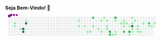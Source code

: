 ### Seja Bem-Vindo! 👋<svg viewBox="-16 -32 880 192" width="880" height="192" xmlns="http://www.w3.org/2000/svg"><style>@keyframes c0{1.88%{fill:var(--c1)}1.9%,to{fill:var(--ce)}}@keyframes c1{2.25%{fill:var(--c1)}2.27%,to{fill:var(--ce)}}@keyframes c2{3.39%{fill:var(--c1)}3.41%,to{fill:var(--ce)}}@keyframes c3{95.08%{fill:var(--c4)}95.1%,to{fill:var(--ce)}}@keyframes c4{95.46%{fill:var(--c4)}95.48%,to{fill:var(--ce)}}@keyframes c5{6.03%{fill:var(--c1)}6.05%,to{fill:var(--ce)}}@keyframes c6{93.95%{fill:var(--c4)}93.97%,to{fill:var(--ce)}}@keyframes c7{13.2%{fill:var(--c1)}13.22%,to{fill:var(--ce)}}@keyframes c8{13.95%{fill:var(--c1)}13.97%,to{fill:var(--ce)}}@keyframes c9{14.71%{fill:var(--c1)}14.73%,to{fill:var(--ce)}}@keyframes ca{52.82%{fill:var(--c1)}52.84%,to{fill:var(--ce)}}@keyframes cb{52.44%{fill:var(--c1)}52.46%,to{fill:var(--ce)}}@keyframes cc{55.46%{fill:var(--c2)}55.48%,to{fill:var(--ce)}}@keyframes cd{15.84%{fill:var(--c1)}15.86%,to{fill:var(--ce)}}@keyframes ce{16.97%{fill:var(--c1)}16.99%,to{fill:var(--ce)}}@keyframes cf{21.5%{fill:var(--c1)}21.52%,to{fill:var(--ce)}}@keyframes cg{17.73%{fill:var(--c1)}17.75%,to{fill:var(--ce)}}@keyframes ch{20.74%{fill:var(--c1)}20.76%,to{fill:var(--ce)}}@keyframes ci{19.99%{fill:var(--c1)}20.01%,to{fill:var(--ce)}}@keyframes cj{19.24%{fill:var(--c1)}19.26%,to{fill:var(--ce)}}@keyframes ck{18.86%{fill:var(--c1)}18.88%,to{fill:var(--ce)}}@keyframes cl{73.2%{fill:var(--c3)}73.22%,to{fill:var(--ce)}}@keyframes cm{59.99%{fill:var(--c2)}60.01%,to{fill:var(--ce)}}@keyframes cn{33.2%{fill:var(--c1)}33.22%,to{fill:var(--ce)}}@keyframes co{75.84%{fill:var(--c3)}75.86%,to{fill:var(--ce)}}@keyframes cp{23.39%{fill:var(--c1)}23.41%,to{fill:var(--ce)}}@keyframes cq{32.44%{fill:var(--c1)}32.46%,to{fill:var(--ce)}}@keyframes cr{32.82%{fill:var(--c1)}32.84%,to{fill:var(--ce)}}@keyframes cs{30.56%{fill:var(--c1)}30.58%,to{fill:var(--ce)}}@keyframes ct{24.52%{fill:var(--c1)}24.54%,to{fill:var(--ce)}}@keyframes cu{24.9%{fill:var(--c1)}24.92%,to{fill:var(--ce)}}@keyframes cv{29.8%{fill:var(--c1)}29.82%,to{fill:var(--ce)}}@keyframes cw{62.25%{fill:var(--c2)}62.27%,to{fill:var(--ce)}}@keyframes cx{25.27%{fill:var(--c1)}25.29%,to{fill:var(--ce)}}@keyframes cy{29.05%{fill:var(--c1)}29.07%,to{fill:var(--ce)}}@keyframes cz{70.56%{fill:var(--c3)}70.58%,to{fill:var(--ce)}}@keyframes c10{36.22%{fill:var(--c1)}36.24%,to{fill:var(--ce)}}@keyframes c11{27.54%{fill:var(--c1)}27.56%,to{fill:var(--ce)}}@keyframes c12{26.03%{fill:var(--c1)}26.05%,to{fill:var(--ce)}}@keyframes c13{79.24%{fill:var(--c4)}79.26%,to{fill:var(--ce)}}@keyframes c14{37.35%{fill:var(--c1)}37.37%,to{fill:var(--ce)}}@keyframes c15{36.97%{fill:var(--c1)}36.99%,to{fill:var(--ce)}}@keyframes c16{26.78%{fill:var(--c1)}26.8%,to{fill:var(--ce)}}@keyframes c17{38.48%{fill:var(--c1)}38.5%,to{fill:var(--ce)}}@keyframes c18{38.1%{fill:var(--c1)}38.12%,to{fill:var(--ce)}}@keyframes c19{45.27%{fill:var(--c1)}45.29%,to{fill:var(--ce)}}@keyframes c1a{44.9%{fill:var(--c1)}44.92%,to{fill:var(--ce)}}@keyframes c1b{39.61%{fill:var(--c1)}39.63%,to{fill:var(--ce)}}@keyframes c1c{66.78%{fill:var(--c2)}66.8%,to{fill:var(--ce)}}@keyframes c1d{40.74%{fill:var(--c1)}40.76%,to{fill:var(--ce)}}@keyframes c1e{41.12%{fill:var(--c1)}41.14%,to{fill:var(--ce)}}@keyframes c1f{41.88%{fill:var(--c1)}41.9%,to{fill:var(--ce)}}@keyframes u0{1.88%{transform:scale(0,1)}1.9%,2.25%{transform:scale(.02,1)}2.27%,3.39%{transform:scale(.05,1)}3.41%,6.03%{transform:scale(.07,1)}13.2%,6.05%{transform:scale(.1,1)}13.22%,13.95%{transform:scale(.12,1)}13.97%,14.71%{transform:scale(.15,1)}14.73%,15.84%{transform:scale(.17,1)}15.86%,16.97%{transform:scale(.2,1)}16.99%,17.73%{transform:scale(.22,1)}17.75%,18.86%{transform:scale(.24,1)}18.88%,19.24%{transform:scale(.27,1)}19.26%,19.99%{transform:scale(.29,1)}20.01%,20.74%{transform:scale(.32,1)}20.76%,21.5%{transform:scale(.34,1)}21.52%,23.39%{transform:scale(.37,1)}23.41%,24.52%{transform:scale(.39,1)}24.54%,24.9%{transform:scale(.41,1)}24.92%,25.27%{transform:scale(.44,1)}25.29%,26.03%{transform:scale(.46,1)}26.05%,26.78%{transform:scale(.49,1)}26.8%,27.54%{transform:scale(.51,1)}27.56%,29.05%{transform:scale(.54,1)}29.07%,29.8%{transform:scale(.56,1)}29.82%,30.56%{transform:scale(.59,1)}30.58%,32.44%{transform:scale(.61,1)}32.46%,32.82%{transform:scale(.63,1)}32.84%,33.2%{transform:scale(.66,1)}33.22%,36.22%{transform:scale(.68,1)}36.24%,36.97%{transform:scale(.71,1)}36.99%,37.35%{transform:scale(.73,1)}37.37%,38.1%{transform:scale(.76,1)}38.12%,38.48%{transform:scale(.78,1)}38.5%,39.61%{transform:scale(.8,1)}39.63%,40.74%{transform:scale(.83,1)}40.76%,41.12%{transform:scale(.85,1)}41.14%,41.88%{transform:scale(.88,1)}41.9%,44.9%{transform:scale(.9,1)}44.92%,45.27%{transform:scale(.93,1)}45.29%,52.44%{transform:scale(.95,1)}52.46%,52.82%{transform:scale(.98,1)}52.84%,to{transform:scale(1,1)}}@keyframes u1{55.46%{transform:scale(0,1)}55.48%,59.99%{transform:scale(.25,1)}60.01%,62.25%{transform:scale(.5,1)}62.27%,66.78%{transform:scale(.75,1)}66.8%,to{transform:scale(1,1)}}@keyframes u2{70.56%{transform:scale(0,1)}70.58%,73.2%{transform:scale(.33,1)}73.22%,75.84%{transform:scale(.67,1)}75.86%,to{transform:scale(1,1)}}@keyframes u3{79.24%{transform:scale(0,1)}79.26%,93.95%{transform:scale(.25,1)}93.97%,95.08%{transform:scale(.5,1)}95.1%,95.46%{transform:scale(.75,1)}95.48%,to{transform:scale(1,1)}}@keyframes s0{0%,99.62%{transform:translate(0,-16px)}.38%{transform:translate(0,0)}1.13%{transform:translate(32px,0)}2.26%{transform:translate(32px,48px)}3.02%{transform:translate(64px,48px)}3.4%{transform:translate(64px,64px)}3.77%{transform:translate(48px,64px)}4.15%{transform:translate(48px,48px)}4.91%{transform:translate(80px,48px)}5.66%{transform:translate(80px,16px)}13.21%{transform:translate(400px,16px)}13.96%{transform:translate(400px,48px)}16.6%{transform:translate(512px,48px)}16.98%{transform:translate(512px,64px)}17.36%{transform:translate(528px,64px)}17.74%{transform:translate(528px,80px)}18.49%{transform:translate(560px,80px)}20.38%,57.36%{transform:translate(560px,0)}21.13%{transform:translate(528px,0)}21.51%{transform:translate(528px,16px)}24.53%{transform:translate(656px,16px)}24.91%,30.19%{transform:translate(656px,32px)}26.42%{transform:translate(720px,32px)}27.17%{transform:translate(720px,0)}27.92%{transform:translate(688px,0)}29.06%,79.62%{transform:translate(688px,48px)}29.81%{transform:translate(656px,48px)}31.32%{transform:translate(608px,32px)}32.83%{transform:translate(608px,96px)}33.21%{transform:translate(592px,96px)}33.58%{transform:translate(592px,80px)}34.72%{transform:translate(640px,80px)}35.09%{transform:translate(640px,96px)}36.6%{transform:translate(704px,96px)}37.36%{transform:translate(704px,64px)}38.11%,45.66%{transform:translate(736px,64px)}38.49%{transform:translate(736px,48px)}39.25%{transform:translate(768px,48px)}39.62%{transform:translate(768px,32px)}40%{transform:translate(784px,32px)}40.38%{transform:translate(784px,48px)}41.51%{transform:translate(832px,48px)}41.89%{transform:translate(832px,32px)}42.26%{transform:translate(816px,32px)}42.64%{transform:translate(816px,48px)}44.15%{transform:translate(752px,48px)}44.91%{transform:translate(752px,80px)}45.28%{transform:translate(736px,80px)}52.08%{transform:translate(464px,64px)}52.45%{transform:translate(464px,80px)}52.83%{transform:translate(448px,80px)}53.21%{transform:translate(448px,64px)}53.96%{transform:translate(480px,64px)}55.47%{transform:translate(480px,0)}59.62%{transform:translate(560px,96px)}61.89%{transform:translate(656px,96px)}62.26%{transform:translate(656px,80px)}62.64%{transform:translate(672px,80px)}63.02%{transform:translate(672px,64px)}66.04%{transform:translate(800px,64px)}66.79%{transform:translate(800px,32px)}69.43%,80%{transform:translate(688px,32px)}70.57%{transform:translate(688px,80px)}73.21%{transform:translate(576px,80px)}73.58%{transform:translate(576px,64px)}74.34%{transform:translate(608px,64px)}75.85%{transform:translate(608px,0)}78.11%{transform:translate(704px,0)}79.25%{transform:translate(704px,48px)}94.34%{transform:translate(80px,32px)}95.47%{transform:translate(80px,80px)}95.85%{transform:translate(64px,80px)}97.74%{transform:translate(64px,0)}98.11%{transform:translate(48px,0)}98.49%{transform:translate(48px,-16px)}}@keyframes s1{0%,99.62%{transform:translate(16px,-16px)}.38%{transform:translate(0,-16px)}.75%{transform:translate(0,0)}1.51%{transform:translate(32px,0)}2.64%{transform:translate(32px,48px)}3.4%{transform:translate(64px,48px)}3.77%{transform:translate(64px,64px)}4.15%{transform:translate(48px,64px)}4.53%{transform:translate(48px,48px)}5.28%{transform:translate(80px,48px)}6.04%{transform:translate(80px,16px)}13.58%{transform:translate(400px,16px)}14.34%{transform:translate(400px,48px)}16.98%{transform:translate(512px,48px)}17.36%{transform:translate(512px,64px)}17.74%{transform:translate(528px,64px)}18.11%{transform:translate(528px,80px)}18.87%{transform:translate(560px,80px)}20.75%,57.74%{transform:translate(560px,0)}21.51%{transform:translate(528px,0)}21.89%{transform:translate(528px,16px)}24.91%{transform:translate(656px,16px)}25.28%,30.57%{transform:translate(656px,32px)}26.79%{transform:translate(720px,32px)}27.55%{transform:translate(720px,0)}28.3%{transform:translate(688px,0)}29.43%,80%{transform:translate(688px,48px)}30.19%{transform:translate(656px,48px)}31.7%{transform:translate(608px,32px)}33.21%{transform:translate(608px,96px)}33.58%{transform:translate(592px,96px)}33.96%{transform:translate(592px,80px)}35.09%{transform:translate(640px,80px)}35.47%{transform:translate(640px,96px)}36.98%{transform:translate(704px,96px)}37.74%{transform:translate(704px,64px)}38.49%,46.04%{transform:translate(736px,64px)}38.87%{transform:translate(736px,48px)}39.62%{transform:translate(768px,48px)}40%{transform:translate(768px,32px)}40.38%{transform:translate(784px,32px)}40.75%{transform:translate(784px,48px)}41.89%{transform:translate(832px,48px)}42.26%{transform:translate(832px,32px)}42.64%{transform:translate(816px,32px)}43.02%{transform:translate(816px,48px)}44.53%{transform:translate(752px,48px)}45.28%{transform:translate(752px,80px)}45.66%{transform:translate(736px,80px)}52.45%{transform:translate(464px,64px)}52.83%{transform:translate(464px,80px)}53.21%{transform:translate(448px,80px)}53.58%{transform:translate(448px,64px)}54.34%{transform:translate(480px,64px)}55.85%{transform:translate(480px,0)}60%{transform:translate(560px,96px)}62.26%{transform:translate(656px,96px)}62.64%{transform:translate(656px,80px)}63.02%{transform:translate(672px,80px)}63.4%{transform:translate(672px,64px)}66.42%{transform:translate(800px,64px)}67.17%{transform:translate(800px,32px)}69.81%,80.38%{transform:translate(688px,32px)}70.94%{transform:translate(688px,80px)}73.58%{transform:translate(576px,80px)}73.96%{transform:translate(576px,64px)}74.72%{transform:translate(608px,64px)}76.23%{transform:translate(608px,0)}78.49%{transform:translate(704px,0)}79.62%{transform:translate(704px,48px)}94.72%{transform:translate(80px,32px)}95.85%{transform:translate(80px,80px)}96.23%{transform:translate(64px,80px)}98.11%{transform:translate(64px,0)}98.49%{transform:translate(48px,0)}98.87%{transform:translate(48px,-16px)}}@keyframes s2{0%,99.62%{transform:translate(32px,-16px)}.75%{transform:translate(0,-16px)}1.13%{transform:translate(0,0)}1.89%{transform:translate(32px,0)}3.02%{transform:translate(32px,48px)}3.77%{transform:translate(64px,48px)}4.15%{transform:translate(64px,64px)}4.53%{transform:translate(48px,64px)}4.91%{transform:translate(48px,48px)}5.66%{transform:translate(80px,48px)}6.42%{transform:translate(80px,16px)}13.96%{transform:translate(400px,16px)}14.72%{transform:translate(400px,48px)}17.36%{transform:translate(512px,48px)}17.74%{transform:translate(512px,64px)}18.11%{transform:translate(528px,64px)}18.49%{transform:translate(528px,80px)}19.25%{transform:translate(560px,80px)}21.13%,58.11%{transform:translate(560px,0)}21.89%{transform:translate(528px,0)}22.26%{transform:translate(528px,16px)}25.28%{transform:translate(656px,16px)}25.66%,30.94%{transform:translate(656px,32px)}27.17%{transform:translate(720px,32px)}27.92%{transform:translate(720px,0)}28.68%{transform:translate(688px,0)}29.81%,80.38%{transform:translate(688px,48px)}30.57%{transform:translate(656px,48px)}32.08%{transform:translate(608px,32px)}33.58%{transform:translate(608px,96px)}33.96%{transform:translate(592px,96px)}34.34%{transform:translate(592px,80px)}35.47%{transform:translate(640px,80px)}35.85%{transform:translate(640px,96px)}37.36%{transform:translate(704px,96px)}38.11%{transform:translate(704px,64px)}38.87%,46.42%{transform:translate(736px,64px)}39.25%{transform:translate(736px,48px)}40%{transform:translate(768px,48px)}40.38%{transform:translate(768px,32px)}40.75%{transform:translate(784px,32px)}41.13%{transform:translate(784px,48px)}42.26%{transform:translate(832px,48px)}42.64%{transform:translate(832px,32px)}43.02%{transform:translate(816px,32px)}43.4%{transform:translate(816px,48px)}44.91%{transform:translate(752px,48px)}45.66%{transform:translate(752px,80px)}46.04%{transform:translate(736px,80px)}52.83%{transform:translate(464px,64px)}53.21%{transform:translate(464px,80px)}53.58%{transform:translate(448px,80px)}53.96%{transform:translate(448px,64px)}54.72%{transform:translate(480px,64px)}56.23%{transform:translate(480px,0)}60.38%{transform:translate(560px,96px)}62.64%{transform:translate(656px,96px)}63.02%{transform:translate(656px,80px)}63.4%{transform:translate(672px,80px)}63.77%{transform:translate(672px,64px)}66.79%{transform:translate(800px,64px)}67.55%{transform:translate(800px,32px)}70.19%,80.75%{transform:translate(688px,32px)}71.32%{transform:translate(688px,80px)}73.96%{transform:translate(576px,80px)}74.34%{transform:translate(576px,64px)}75.09%{transform:translate(608px,64px)}76.6%{transform:translate(608px,0)}78.87%{transform:translate(704px,0)}80%{transform:translate(704px,48px)}95.09%{transform:translate(80px,32px)}96.23%{transform:translate(80px,80px)}96.6%{transform:translate(64px,80px)}98.49%{transform:translate(64px,0)}98.87%{transform:translate(48px,0)}99.25%{transform:translate(48px,-16px)}}@keyframes s3{0%,99.62%{transform:translate(48px,-16px)}1.13%{transform:translate(0,-16px)}1.51%{transform:translate(0,0)}2.26%{transform:translate(32px,0)}3.4%{transform:translate(32px,48px)}4.15%{transform:translate(64px,48px)}4.53%{transform:translate(64px,64px)}4.91%{transform:translate(48px,64px)}5.28%{transform:translate(48px,48px)}6.04%{transform:translate(80px,48px)}6.79%{transform:translate(80px,16px)}14.34%{transform:translate(400px,16px)}15.09%{transform:translate(400px,48px)}17.74%{transform:translate(512px,48px)}18.11%{transform:translate(512px,64px)}18.49%{transform:translate(528px,64px)}18.87%{transform:translate(528px,80px)}19.62%{transform:translate(560px,80px)}21.51%,58.49%{transform:translate(560px,0)}22.26%{transform:translate(528px,0)}22.64%{transform:translate(528px,16px)}25.66%{transform:translate(656px,16px)}26.04%,31.32%{transform:translate(656px,32px)}27.55%{transform:translate(720px,32px)}28.3%{transform:translate(720px,0)}29.06%{transform:translate(688px,0)}30.19%,80.75%{transform:translate(688px,48px)}30.94%{transform:translate(656px,48px)}32.45%{transform:translate(608px,32px)}33.96%{transform:translate(608px,96px)}34.34%{transform:translate(592px,96px)}34.72%{transform:translate(592px,80px)}35.85%{transform:translate(640px,80px)}36.23%{transform:translate(640px,96px)}37.74%{transform:translate(704px,96px)}38.49%{transform:translate(704px,64px)}39.25%,46.79%{transform:translate(736px,64px)}39.62%{transform:translate(736px,48px)}40.38%{transform:translate(768px,48px)}40.75%{transform:translate(768px,32px)}41.13%{transform:translate(784px,32px)}41.51%{transform:translate(784px,48px)}42.64%{transform:translate(832px,48px)}43.02%{transform:translate(832px,32px)}43.4%{transform:translate(816px,32px)}43.77%{transform:translate(816px,48px)}45.28%{transform:translate(752px,48px)}46.04%{transform:translate(752px,80px)}46.42%{transform:translate(736px,80px)}53.21%{transform:translate(464px,64px)}53.58%{transform:translate(464px,80px)}53.96%{transform:translate(448px,80px)}54.34%{transform:translate(448px,64px)}55.09%{transform:translate(480px,64px)}56.6%{transform:translate(480px,0)}60.75%{transform:translate(560px,96px)}63.02%{transform:translate(656px,96px)}63.4%{transform:translate(656px,80px)}63.77%{transform:translate(672px,80px)}64.15%{transform:translate(672px,64px)}67.17%{transform:translate(800px,64px)}67.92%{transform:translate(800px,32px)}70.57%,81.13%{transform:translate(688px,32px)}71.7%{transform:translate(688px,80px)}74.34%{transform:translate(576px,80px)}74.72%{transform:translate(576px,64px)}75.47%{transform:translate(608px,64px)}76.98%{transform:translate(608px,0)}79.25%{transform:translate(704px,0)}80.38%{transform:translate(704px,48px)}95.47%{transform:translate(80px,32px)}96.6%{transform:translate(80px,80px)}96.98%{transform:translate(64px,80px)}98.87%{transform:translate(64px,0)}99.25%{transform:translate(48px,0)}}:root{--cb:#1b1f230a;--cs:purple;--ce:#ebedf0;--c0:#ebedf0;--c1:#9be9a8;--c2:#40c463;--c3:#30a14e;--c4:#216e39}@media (prefers-color-scheme:dark){:root{--cb:#1b1f230a;--cs:purple;--ce:#161b22;--c1:#01311f;--c2:#034525;--c3:#0f6d31;--c4:#00c647}}.c{shape-rendering:geometricPrecision;rx:2;ry:2;fill:var(--ce);stroke-width:1px;stroke:var(--cb);animation:none 26500ms linear infinite}.c.c0,.c.c1,.c.c2{fill:var(--c1);animation-name:c0}.c.c1,.c.c2{animation-name:c1}.c.c2{animation-name:c2}.c.c3,.c.c4{fill:var(--c4);animation-name:c3}.c.c4{animation-name:c4}.c.c5{fill:var(--c1);animation-name:c5}.c.c6{fill:var(--c4);animation-name:c6}.c.c7,.c.c8{fill:var(--c1);animation-name:c7}.c.c8{animation-name:c8}.c.c9,.c.ca,.c.cb{fill:var(--c1);animation-name:c9}.c.ca,.c.cb{animation-name:ca}.c.cb{animation-name:cb}.c.cc{fill:var(--c2);animation-name:cc}.c.cd,.c.ce{fill:var(--c1);animation-name:cd}.c.ce{animation-name:ce}.c.cf,.c.cg,.c.ch{fill:var(--c1);animation-name:cf}.c.cg,.c.ch{animation-name:cg}.c.ch{animation-name:ch}.c.ci,.c.cj,.c.ck{fill:var(--c1);animation-name:ci}.c.cj,.c.ck{animation-name:cj}.c.ck{animation-name:ck}.c.cl{fill:var(--c3);animation-name:cl}.c.cm{fill:var(--c2);animation-name:cm}.c.cn{fill:var(--c1);animation-name:cn}.c.co{fill:var(--c3);animation-name:co}.c.cp{fill:var(--c1);animation-name:cp}.c.cq,.c.cr,.c.cs{fill:var(--c1);animation-name:cq}.c.cr,.c.cs{animation-name:cr}.c.cs{animation-name:cs}.c.ct,.c.cu,.c.cv{fill:var(--c1);animation-name:ct}.c.cu,.c.cv{animation-name:cu}.c.cv{animation-name:cv}.c.cw{fill:var(--c2);animation-name:cw}.c.cx,.c.cy{fill:var(--c1);animation-name:cx}.c.cy{animation-name:cy}.c.cz{fill:var(--c3);animation-name:cz}.c.c10,.c.c11,.c.c12{fill:var(--c1);animation-name:c10}.c.c11,.c.c12{animation-name:c11}.c.c12{animation-name:c12}.c.c13{fill:var(--c4);animation-name:c13}.c.c14,.c.c15{fill:var(--c1);animation-name:c14}.c.c15{animation-name:c15}.c.c16,.c.c17,.c.c18{fill:var(--c1);animation-name:c16}.c.c17,.c.c18{animation-name:c17}.c.c18{animation-name:c18}.c.c19,.c.c1a,.c.c1b{fill:var(--c1);animation-name:c19}.c.c1a,.c.c1b{animation-name:c1a}.c.c1b{animation-name:c1b}.c.c1c{fill:var(--c2);animation-name:c1c}.c.c1d,.c.c1e,.c.c1f{fill:var(--c1);animation-name:c1d}.c.c1e,.c.c1f{animation-name:c1e}.c.c1f{animation-name:c1f}.s,.u{animation:none linear 26500ms infinite}.u,.u.u0{transform-origin:0 0}.u{transform:scale(0,1)}.u.u0{fill:var(--c1);animation-name:u0}.u.u1{fill:var(--c2);animation-name:u1;transform-origin:668.6px 0}.u.u2{fill:var(--c3);animation-name:u2;transform-origin:733.8px 0}.u.u3{fill:var(--c4);animation-name:u3;transform-origin:782.8px 0}.s{shape-rendering:geometricPrecision;fill:var(--cs)}.s.s0{transform:translate(0,-16px);animation-name:s0}.s.s1{transform:translate(16px,-16px);animation-name:s1}.s.s2{transform:translate(32px,-16px);animation-name:s2}.s.s3{transform:translate(48px,-16px);animation-name:s3}</style><rect class="c" x="2" y="2" width="12" height="12"/><rect class="c" x="2" y="18" width="12" height="12"/><rect class="c" x="2" y="34" width="12" height="12"/><rect class="c" x="2" y="50" width="12" height="12"/><rect class="c" x="2" y="66" width="12" height="12"/><rect class="c" x="2" y="82" width="12" height="12"/><rect class="c" x="2" y="98" width="12" height="12"/><rect class="c" x="18" y="2" width="12" height="12"/><rect class="c" x="18" y="18" width="12" height="12"/><rect class="c" x="18" y="34" width="12" height="12"/><rect class="c" x="18" y="50" width="12" height="12"/><rect class="c" x="18" y="66" width="12" height="12"/><rect class="c" x="18" y="82" width="12" height="12"/><rect class="c" x="18" y="98" width="12" height="12"/><rect class="c" x="34" y="2" width="12" height="12"/><rect class="c" x="34" y="18" width="12" height="12"/><rect class="c c0" x="34" y="34" width="12" height="12"/><rect class="c c1" x="34" y="50" width="12" height="12"/><rect class="c" x="34" y="66" width="12" height="12"/><rect class="c" x="34" y="82" width="12" height="12"/><rect class="c" x="34" y="98" width="12" height="12"/><rect class="c" x="50" y="2" width="12" height="12"/><rect class="c" x="50" y="18" width="12" height="12"/><rect class="c" x="50" y="34" width="12" height="12"/><rect class="c" x="50" y="50" width="12" height="12"/><rect class="c" x="50" y="66" width="12" height="12"/><rect class="c" x="50" y="82" width="12" height="12"/><rect class="c" x="50" y="98" width="12" height="12"/><rect class="c" x="66" y="2" width="12" height="12"/><rect class="c" x="66" y="18" width="12" height="12"/><rect class="c" x="66" y="34" width="12" height="12"/><rect class="c" x="66" y="50" width="12" height="12"/><rect class="c c2" x="66" y="66" width="12" height="12"/><rect class="c" x="66" y="82" width="12" height="12"/><rect class="c" x="66" y="98" width="12" height="12"/><rect class="c" x="82" y="2" width="12" height="12"/><rect class="c" x="82" y="18" width="12" height="12"/><rect class="c" x="82" y="34" width="12" height="12"/><rect class="c" x="82" y="50" width="12" height="12"/><rect class="c c3" x="82" y="66" width="12" height="12"/><rect class="c c4" x="82" y="82" width="12" height="12"/><rect class="c" x="82" y="98" width="12" height="12"/><rect class="c" x="98" y="2" width="12" height="12"/><rect class="c c5" x="98" y="18" width="12" height="12"/><rect class="c c6" x="98" y="34" width="12" height="12"/><rect class="c" x="98" y="50" width="12" height="12"/><rect class="c" x="98" y="66" width="12" height="12"/><rect class="c" x="98" y="82" width="12" height="12"/><rect class="c" x="98" y="98" width="12" height="12"/><rect class="c" x="114" y="2" width="12" height="12"/><rect class="c" x="114" y="18" width="12" height="12"/><rect class="c" x="114" y="34" width="12" height="12"/><rect class="c" x="114" y="50" width="12" height="12"/><rect class="c" x="114" y="66" width="12" height="12"/><rect class="c" x="114" y="82" width="12" height="12"/><rect class="c" x="114" y="98" width="12" height="12"/><rect class="c" x="130" y="2" width="12" height="12"/><rect class="c" x="130" y="18" width="12" height="12"/><rect class="c" x="130" y="34" width="12" height="12"/><rect class="c" x="130" y="50" width="12" height="12"/><rect class="c" x="130" y="66" width="12" height="12"/><rect class="c" x="130" y="82" width="12" height="12"/><rect class="c" x="130" y="98" width="12" height="12"/><rect class="c" x="146" y="2" width="12" height="12"/><rect class="c" x="146" y="18" width="12" height="12"/><rect class="c" x="146" y="34" width="12" height="12"/><rect class="c" x="146" y="50" width="12" height="12"/><rect class="c" x="146" y="66" width="12" height="12"/><rect class="c" x="146" y="82" width="12" height="12"/><rect class="c" x="146" y="98" width="12" height="12"/><rect class="c" x="162" y="2" width="12" height="12"/><rect class="c" x="162" y="18" width="12" height="12"/><rect class="c" x="162" y="34" width="12" height="12"/><rect class="c" x="162" y="50" width="12" height="12"/><rect class="c" x="162" y="66" width="12" height="12"/><rect class="c" x="162" y="82" width="12" height="12"/><rect class="c" x="162" y="98" width="12" height="12"/><rect class="c" x="178" y="2" width="12" height="12"/><rect class="c" x="178" y="18" width="12" height="12"/><rect class="c" x="178" y="34" width="12" height="12"/><rect class="c" x="178" y="50" width="12" height="12"/><rect class="c" x="178" y="66" width="12" height="12"/><rect class="c" x="178" y="82" width="12" height="12"/><rect class="c" x="178" y="98" width="12" height="12"/><rect class="c" x="194" y="2" width="12" height="12"/><rect class="c" x="194" y="18" width="12" height="12"/><rect class="c" x="194" y="34" width="12" height="12"/><rect class="c" x="194" y="50" width="12" height="12"/><rect class="c" x="194" y="66" width="12" height="12"/><rect class="c" x="194" y="82" width="12" height="12"/><rect class="c" x="194" y="98" width="12" height="12"/><rect class="c" x="210" y="2" width="12" height="12"/><rect class="c" x="210" y="18" width="12" height="12"/><rect class="c" x="210" y="34" width="12" height="12"/><rect class="c" x="210" y="50" width="12" height="12"/><rect class="c" x="210" y="66" width="12" height="12"/><rect class="c" x="210" y="82" width="12" height="12"/><rect class="c" x="210" y="98" width="12" height="12"/><rect class="c" x="226" y="2" width="12" height="12"/><rect class="c" x="226" y="18" width="12" height="12"/><rect class="c" x="226" y="34" width="12" height="12"/><rect class="c" x="226" y="50" width="12" height="12"/><rect class="c" x="226" y="66" width="12" height="12"/><rect class="c" x="226" y="82" width="12" height="12"/><rect class="c" x="226" y="98" width="12" height="12"/><rect class="c" x="242" y="2" width="12" height="12"/><rect class="c" x="242" y="18" width="12" height="12"/><rect class="c" x="242" y="34" width="12" height="12"/><rect class="c" x="242" y="50" width="12" height="12"/><rect class="c" x="242" y="66" width="12" height="12"/><rect class="c" x="242" y="82" width="12" height="12"/><rect class="c" x="242" y="98" width="12" height="12"/><rect class="c" x="258" y="2" width="12" height="12"/><rect class="c" x="258" y="18" width="12" height="12"/><rect class="c" x="258" y="34" width="12" height="12"/><rect class="c" x="258" y="50" width="12" height="12"/><rect class="c" x="258" y="66" width="12" height="12"/><rect class="c" x="258" y="82" width="12" height="12"/><rect class="c" x="258" y="98" width="12" height="12"/><rect class="c" x="274" y="2" width="12" height="12"/><rect class="c" x="274" y="18" width="12" height="12"/><rect class="c" x="274" y="34" width="12" height="12"/><rect class="c" x="274" y="50" width="12" height="12"/><rect class="c" x="274" y="66" width="12" height="12"/><rect class="c" x="274" y="82" width="12" height="12"/><rect class="c" x="274" y="98" width="12" height="12"/><rect class="c" x="290" y="2" width="12" height="12"/><rect class="c" x="290" y="18" width="12" height="12"/><rect class="c" x="290" y="34" width="12" height="12"/><rect class="c" x="290" y="50" width="12" height="12"/><rect class="c" x="290" y="66" width="12" height="12"/><rect class="c" x="290" y="82" width="12" height="12"/><rect class="c" x="290" y="98" width="12" height="12"/><rect class="c" x="306" y="2" width="12" height="12"/><rect class="c" x="306" y="18" width="12" height="12"/><rect class="c" x="306" y="34" width="12" height="12"/><rect class="c" x="306" y="50" width="12" height="12"/><rect class="c" x="306" y="66" width="12" height="12"/><rect class="c" x="306" y="82" width="12" height="12"/><rect class="c" x="306" y="98" width="12" height="12"/><rect class="c" x="322" y="2" width="12" height="12"/><rect class="c" x="322" y="18" width="12" height="12"/><rect class="c" x="322" y="34" width="12" height="12"/><rect class="c" x="322" y="50" width="12" height="12"/><rect class="c" x="322" y="66" width="12" height="12"/><rect class="c" x="322" y="82" width="12" height="12"/><rect class="c" x="322" y="98" width="12" height="12"/><rect class="c" x="338" y="2" width="12" height="12"/><rect class="c" x="338" y="18" width="12" height="12"/><rect class="c" x="338" y="34" width="12" height="12"/><rect class="c" x="338" y="50" width="12" height="12"/><rect class="c" x="338" y="66" width="12" height="12"/><rect class="c" x="338" y="82" width="12" height="12"/><rect class="c" x="338" y="98" width="12" height="12"/><rect class="c" x="354" y="2" width="12" height="12"/><rect class="c" x="354" y="18" width="12" height="12"/><rect class="c" x="354" y="34" width="12" height="12"/><rect class="c" x="354" y="50" width="12" height="12"/><rect class="c" x="354" y="66" width="12" height="12"/><rect class="c" x="354" y="82" width="12" height="12"/><rect class="c" x="354" y="98" width="12" height="12"/><rect class="c" x="370" y="2" width="12" height="12"/><rect class="c" x="370" y="18" width="12" height="12"/><rect class="c" x="370" y="34" width="12" height="12"/><rect class="c" x="370" y="50" width="12" height="12"/><rect class="c" x="370" y="66" width="12" height="12"/><rect class="c" x="370" y="82" width="12" height="12"/><rect class="c" x="370" y="98" width="12" height="12"/><rect class="c" x="386" y="2" width="12" height="12"/><rect class="c" x="386" y="18" width="12" height="12"/><rect class="c" x="386" y="34" width="12" height="12"/><rect class="c" x="386" y="50" width="12" height="12"/><rect class="c" x="386" y="66" width="12" height="12"/><rect class="c" x="386" y="82" width="12" height="12"/><rect class="c" x="386" y="98" width="12" height="12"/><rect class="c" x="402" y="2" width="12" height="12"/><rect class="c c7" x="402" y="18" width="12" height="12"/><rect class="c" x="402" y="34" width="12" height="12"/><rect class="c c8" x="402" y="50" width="12" height="12"/><rect class="c" x="402" y="66" width="12" height="12"/><rect class="c" x="402" y="82" width="12" height="12"/><rect class="c" x="402" y="98" width="12" height="12"/><rect class="c" x="418" y="2" width="12" height="12"/><rect class="c" x="418" y="18" width="12" height="12"/><rect class="c" x="418" y="34" width="12" height="12"/><rect class="c" x="418" y="50" width="12" height="12"/><rect class="c" x="418" y="66" width="12" height="12"/><rect class="c" x="418" y="82" width="12" height="12"/><rect class="c" x="418" y="98" width="12" height="12"/><rect class="c" x="434" y="2" width="12" height="12"/><rect class="c" x="434" y="18" width="12" height="12"/><rect class="c" x="434" y="34" width="12" height="12"/><rect class="c c9" x="434" y="50" width="12" height="12"/><rect class="c" x="434" y="66" width="12" height="12"/><rect class="c" x="434" y="82" width="12" height="12"/><rect class="c" x="434" y="98" width="12" height="12"/><rect class="c" x="450" y="2" width="12" height="12"/><rect class="c" x="450" y="18" width="12" height="12"/><rect class="c" x="450" y="34" width="12" height="12"/><rect class="c" x="450" y="50" width="12" height="12"/><rect class="c" x="450" y="66" width="12" height="12"/><rect class="c ca" x="450" y="82" width="12" height="12"/><rect class="c" x="450" y="98" width="12" height="12"/><rect class="c" x="466" y="2" width="12" height="12"/><rect class="c" x="466" y="18" width="12" height="12"/><rect class="c" x="466" y="34" width="12" height="12"/><rect class="c" x="466" y="50" width="12" height="12"/><rect class="c" x="466" y="66" width="12" height="12"/><rect class="c cb" x="466" y="82" width="12" height="12"/><rect class="c" x="466" y="98" width="12" height="12"/><rect class="c cc" x="482" y="2" width="12" height="12"/><rect class="c" x="482" y="18" width="12" height="12"/><rect class="c" x="482" y="34" width="12" height="12"/><rect class="c cd" x="482" y="50" width="12" height="12"/><rect class="c" x="482" y="66" width="12" height="12"/><rect class="c" x="482" y="82" width="12" height="12"/><rect class="c" x="482" y="98" width="12" height="12"/><rect class="c" x="498" y="2" width="12" height="12"/><rect class="c" x="498" y="18" width="12" height="12"/><rect class="c" x="498" y="34" width="12" height="12"/><rect class="c" x="498" y="50" width="12" height="12"/><rect class="c" x="498" y="66" width="12" height="12"/><rect class="c" x="498" y="82" width="12" height="12"/><rect class="c" x="498" y="98" width="12" height="12"/><rect class="c" x="514" y="2" width="12" height="12"/><rect class="c" x="514" y="18" width="12" height="12"/><rect class="c" x="514" y="34" width="12" height="12"/><rect class="c" x="514" y="50" width="12" height="12"/><rect class="c ce" x="514" y="66" width="12" height="12"/><rect class="c" x="514" y="82" width="12" height="12"/><rect class="c" x="514" y="98" width="12" height="12"/><rect class="c" x="530" y="2" width="12" height="12"/><rect class="c cf" x="530" y="18" width="12" height="12"/><rect class="c" x="530" y="34" width="12" height="12"/><rect class="c" x="530" y="50" width="12" height="12"/><rect class="c" x="530" y="66" width="12" height="12"/><rect class="c cg" x="530" y="82" width="12" height="12"/><rect class="c" x="530" y="98" width="12" height="12"/><rect class="c ch" x="546" y="2" width="12" height="12"/><rect class="c" x="546" y="18" width="12" height="12"/><rect class="c" x="546" y="34" width="12" height="12"/><rect class="c" x="546" y="50" width="12" height="12"/><rect class="c" x="546" y="66" width="12" height="12"/><rect class="c" x="546" y="82" width="12" height="12"/><rect class="c" x="546" y="98" width="12" height="12"/><rect class="c" x="562" y="2" width="12" height="12"/><rect class="c ci" x="562" y="18" width="12" height="12"/><rect class="c" x="562" y="34" width="12" height="12"/><rect class="c cj" x="562" y="50" width="12" height="12"/><rect class="c ck" x="562" y="66" width="12" height="12"/><rect class="c" x="562" y="82" width="12" height="12"/><rect class="c" x="562" y="98" width="12" height="12"/><rect class="c" x="578" y="2" width="12" height="12"/><rect class="c" x="578" y="18" width="12" height="12"/><rect class="c" x="578" y="34" width="12" height="12"/><rect class="c" x="578" y="50" width="12" height="12"/><rect class="c" x="578" y="66" width="12" height="12"/><rect class="c cl" x="578" y="82" width="12" height="12"/><rect class="c cm" x="578" y="98" width="12" height="12"/><rect class="c" x="594" y="2" width="12" height="12"/><rect class="c" x="594" y="18" width="12" height="12"/><rect class="c" x="594" y="34" width="12" height="12"/><rect class="c" x="594" y="50" width="12" height="12"/><rect class="c" x="594" y="66" width="12" height="12"/><rect class="c" x="594" y="82" width="12" height="12"/><rect class="c cn" x="594" y="98" width="12" height="12"/><rect class="c co" x="610" y="2" width="12" height="12"/><rect class="c cp" x="610" y="18" width="12" height="12"/><rect class="c" x="610" y="34" width="12" height="12"/><rect class="c" x="610" y="50" width="12" height="12"/><rect class="c" x="610" y="66" width="12" height="12"/><rect class="c cq" x="610" y="82" width="12" height="12"/><rect class="c cr" x="610" y="98" width="12" height="12"/><rect class="c" x="626" y="2" width="12" height="12"/><rect class="c" x="626" y="18" width="12" height="12"/><rect class="c" x="626" y="34" width="12" height="12"/><rect class="c" x="626" y="50" width="12" height="12"/><rect class="c" x="626" y="66" width="12" height="12"/><rect class="c" x="626" y="82" width="12" height="12"/><rect class="c" x="626" y="98" width="12" height="12"/><rect class="c" x="642" y="2" width="12" height="12"/><rect class="c" x="642" y="18" width="12" height="12"/><rect class="c cs" x="642" y="34" width="12" height="12"/><rect class="c" x="642" y="50" width="12" height="12"/><rect class="c" x="642" y="66" width="12" height="12"/><rect class="c" x="642" y="82" width="12" height="12"/><rect class="c" x="642" y="98" width="12" height="12"/><rect class="c" x="658" y="2" width="12" height="12"/><rect class="c ct" x="658" y="18" width="12" height="12"/><rect class="c cu" x="658" y="34" width="12" height="12"/><rect class="c cv" x="658" y="50" width="12" height="12"/><rect class="c" x="658" y="66" width="12" height="12"/><rect class="c cw" x="658" y="82" width="12" height="12"/><rect class="c" x="658" y="98" width="12" height="12"/><rect class="c" x="674" y="2" width="12" height="12"/><rect class="c" x="674" y="18" width="12" height="12"/><rect class="c cx" x="674" y="34" width="12" height="12"/><rect class="c" x="674" y="50" width="12" height="12"/><rect class="c" x="674" y="66" width="12" height="12"/><rect class="c" x="674" y="82" width="12" height="12"/><rect class="c" x="674" y="98" width="12" height="12"/><rect class="c" x="690" y="2" width="12" height="12"/><rect class="c" x="690" y="18" width="12" height="12"/><rect class="c" x="690" y="34" width="12" height="12"/><rect class="c cy" x="690" y="50" width="12" height="12"/><rect class="c" x="690" y="66" width="12" height="12"/><rect class="c cz" x="690" y="82" width="12" height="12"/><rect class="c c10" x="690" y="98" width="12" height="12"/><rect class="c c11" x="706" y="2" width="12" height="12"/><rect class="c" x="706" y="18" width="12" height="12"/><rect class="c c12" x="706" y="34" width="12" height="12"/><rect class="c c13" x="706" y="50" width="12" height="12"/><rect class="c c14" x="706" y="66" width="12" height="12"/><rect class="c c15" x="706" y="82" width="12" height="12"/><rect class="c" x="706" y="98" width="12" height="12"/><rect class="c" x="722" y="2" width="12" height="12"/><rect class="c c16" x="722" y="18" width="12" height="12"/><rect class="c" x="722" y="34" width="12" height="12"/><rect class="c" x="722" y="50" width="12" height="12"/><rect class="c" x="722" y="66" width="12" height="12"/><rect class="c" x="722" y="82" width="12" height="12"/><rect class="c" x="722" y="98" width="12" height="12"/><rect class="c" x="738" y="2" width="12" height="12"/><rect class="c" x="738" y="18" width="12" height="12"/><rect class="c" x="738" y="34" width="12" height="12"/><rect class="c c17" x="738" y="50" width="12" height="12"/><rect class="c c18" x="738" y="66" width="12" height="12"/><rect class="c c19" x="738" y="82" width="12" height="12"/><rect class="c" x="738" y="98" width="12" height="12"/><rect class="c" x="754" y="2" width="12" height="12"/><rect class="c" x="754" y="18" width="12" height="12"/><rect class="c" x="754" y="34" width="12" height="12"/><rect class="c" x="754" y="50" width="12" height="12"/><rect class="c" x="754" y="66" width="12" height="12"/><rect class="c c1a" x="754" y="82" width="12" height="12"/><rect class="c" x="754" y="98" width="12" height="12"/><rect class="c" x="770" y="2" width="12" height="12"/><rect class="c" x="770" y="18" width="12" height="12"/><rect class="c c1b" x="770" y="34" width="12" height="12"/><rect class="c" x="770" y="50" width="12" height="12"/><rect class="c" x="770" y="66" width="12" height="12"/><rect class="c" x="770" y="82" width="12" height="12"/><rect class="c" x="770" y="98" width="12" height="12"/><rect class="c" x="786" y="2" width="12" height="12"/><rect class="c" x="786" y="18" width="12" height="12"/><rect class="c" x="786" y="34" width="12" height="12"/><rect class="c" x="786" y="50" width="12" height="12"/><rect class="c" x="786" y="66" width="12" height="12"/><rect class="c" x="786" y="82" width="12" height="12"/><rect class="c" x="786" y="98" width="12" height="12"/><rect class="c" x="802" y="2" width="12" height="12"/><rect class="c" x="802" y="18" width="12" height="12"/><rect class="c c1c" x="802" y="34" width="12" height="12"/><rect class="c c1d" x="802" y="50" width="12" height="12"/><rect class="c" x="802" y="66" width="12" height="12"/><rect class="c" x="802" y="82" width="12" height="12"/><rect class="c" x="802" y="98" width="12" height="12"/><rect class="c" x="818" y="2" width="12" height="12"/><rect class="c" x="818" y="18" width="12" height="12"/><rect class="c" x="818" y="34" width="12" height="12"/><rect class="c c1e" x="818" y="50" width="12" height="12"/><rect class="c" x="818" y="66" width="12" height="12"/><rect class="c" x="818" y="82" width="12" height="12"/><rect class="c" x="818" y="98" width="12" height="12"/><rect class="c" x="834" y="2" width="12" height="12"/><rect class="c" x="834" y="18" width="12" height="12"/><rect class="c c1f" x="834" y="34" width="12" height="12"/><rect class="c" x="834" y="50" width="12" height="12"/><rect class="u u0" height="12" width="669.2" x="0.0" y="144"/><rect class="u u1" height="12" width="65.8" x="668.6" y="144"/><rect class="u u2" height="12" width="49.5" x="733.8" y="144"/><rect class="u u3" height="12" width="65.8" x="782.8" y="144"/><rect class="s s0" x="0.8" y="0.8" width="14.4" height="14.4" rx="4.5" ry="4.5"/><rect class="s s1" x="1.8" y="1.8" width="12.3" height="12.3" rx="4.1" ry="4.1"/><rect class="s s2" x="2.6" y="2.6" width="10.8" height="10.8" rx="3.6" ry="3.6"/><rect class="s s3" x="3.0" y="3.0" width="9.9" height="9.9" rx="3.3" ry="3.3"/></svg>
